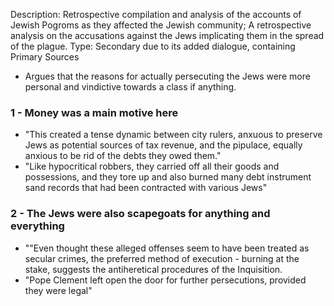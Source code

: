 Description: Retrospective compilation and analysis of the accounts of Jewish Pogroms as they affected the Jewish community; A retrospective analysis on the accusations against the Jews implicating them in the spread of the plague. 
Type: Secondary due to its added dialogue, containing Primary Sources
- Argues that the reasons for actually persecuting the Jews were more personal and vindictive towards a class if anything.

### 1 - Money was a main motive here
- "This created a tense dynamic between city rulers, anxuous to preserve Jews as potential sources of tax revenue, and the pipulace, equally anxious to be rid of the debts they owed them."
- "Like hypocritical robbers, they carried off all their goods and possessions, and they tore up and also burned many debt instrument sand records that had been contracted with various Jews"
### 2 - The Jews were also scapegoats for anything and everything
- ""Even thought these alleged offenses seem to have been treated as secular crimes, the preferred method of execution - burning at the stake, suggests the antiheretical procedures of the Inquisition.
- "Pope Clement left open the door for further persecutions, provided they were legal"

